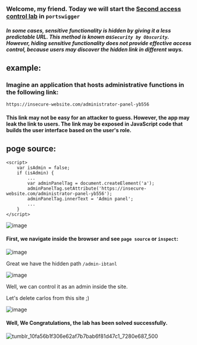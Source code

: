 ### Welcome, my friend. Today we will start the [Second access control lab](https://portswigger.net/web-security/access-control/lab-unprotected-admin-functionality-with-unpredictable-url) in ```portswigger```

##### In some cases, sensitive functionality is hidden by giving it a less predictable URL. This method is known as```Security by Obscurity```. However, hiding sensitive functionality does not provide effective access control, because users may discover the hidden link in different ways.



## example:
### Imagine an application that hosts administrative functions in the following link:

```https://insecure-website.com/administrator-panel-yb556```

#### This link may not be easy for an attacker to guess. However, the app may leak the link to users. The link may be exposed in JavaScript code that builds the user interface based on the user's role.

## poge source:

```
<script>
	var isAdmin = false;
	if (isAdmin) {
		...
		var adminPanelTag = document.createElement('a');
		adminPanelTag.setAttribute('https://insecure-website.com/administrator-panel-yb556');
		adminPanelTag.innerText = 'Admin panel';
		...
	}
</script>
```

![image](https://github.com/user-attachments/assets/ab779edb-9ef8-4666-886f-04fa7aac3860)

#### First, we navigate inside the browser and see ```page source``` or ```inspect```:

![image](https://github.com/user-attachments/assets/b47c77d8-3772-4655-abfa-7d937ad49550)


Great we have the hidden path ```/admin-ibtanl```

![image](https://github.com/user-attachments/assets/ca935cab-070d-4678-8e00-91ad75cc6737)

Well, we can control it as an admin inside the site.

Let's delete carlos from this site ;)

![image](https://github.com/user-attachments/assets/5cd7b8d9-a8b7-41e5-a082-a58ce21781ca)

#### Well, We Congratulations, the lab has been solved successfully.

![tumblr_10fa56b1f306e62af7b7bab6f81d47c1_7280e687_500](https://github.com/user-attachments/assets/69e97e34-a0f9-4e18-8fdc-ae9220601880)
